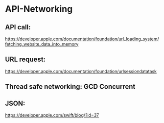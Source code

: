 # API-Networking

## API call: 
https://developer.apple.com/documentation/foundation/url_loading_system/fetching_website_data_into_memory

## URL request: 
https://developer.apple.com/documentation/foundation/urlsessiondatatask

## Thread safe networking: GCD Concurrent

## JSON: 
https://developer.apple.com/swift/blog/?id=37
